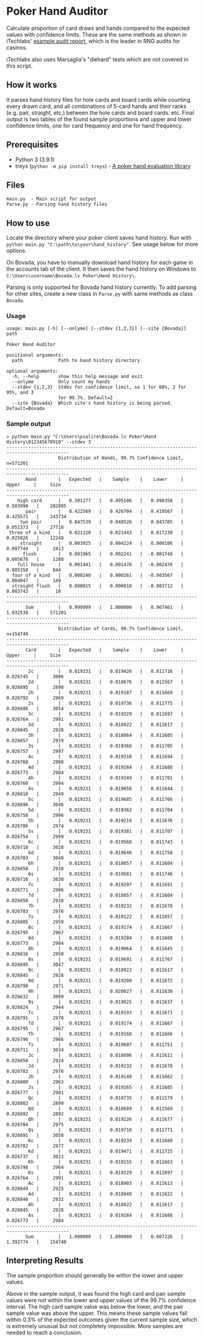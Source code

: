 
# Poker Hand Auditor

Calculate proportion of card draws and hands compared to the expected values with confidence limits. These are the same methods as shown in iTechlabs' [example audit report](https://itechlabs.com/certification-services/rtprng-audits/), which is the leader in RNG audits for casinos.

iTechlabs also uses Marsaglia's "diehard" tests which are not covered in this script.

## How it works

It parses hand history files for hole cards and board cards while counting every drawn card, and all combinations of 5-card hands and their ranks (e.g. pair, straight, etc.) between the hole cards and board cards. etc. Final output is two tables of the found sample proportions and upper and lower confidence limits, one for card frequency and one for hand frequency.

## Prerequisites

- Python 3 (3.9.1)
- treys (`python -m pip install treys`) - [A poker hand evaluation library](https://github.com/ihendley/treys)

## Files

```
main.py  - Main script for output
Parse.py - Parsing hand history files
```

## How to use

Locate the directory where your poker client saves hand history. Run with `python main.py "C:\path\to\your\hand_history"`. See usage below for more options.

On Bovada, you have to manually download hand history for each game in the accounts tab of the client. It then saves the hand history on Windows to `C:\Users\username\Bovada.lv Poker\Hand History\`.

Parsing is only supported for Bovada hand history currently. To add parsing for other sites, create a new class in `Parse.py` with same methods as class `Bovada`.

### Usage

```
usage: main.py [-h] [--onlyme] [--stdev {1,2,3}] [--site {Bovada}] path

Poker Hand Auditor

positional arguments:
  path             Path to hand history directory

optional arguments:
  -h, --help       show this help message and exit
  --onlyme         Only count my hands
  --stdev {1,2,3}  Stdev for confidence limit, so 1 for 68%, 2 for 95%, and 3
                   for 99.7%. Default=2
  --site {Bovada}  Which site's hand history is being parsed. Default=Bovada

```

### Sample output

```
> python main.py "C:\Users\psalire\Bovada.lv Poker\Hand History\012345678910" --stdev 3
---------------------------------------------------------------------------------------------
                   Distribution of Hands, 99.7% Confidence Limit, n=571201                   
---------------------------------------------------------------------------------------------
       Hand        |   Expected   |    Sample    |    Lower     |    Upper     |     Size    
---------------------------------------------------------------------------------------------
    high card      |   0.501177   |   0.495106   |   0.498356   |   0.503998   |    282805   
       pair        |   0.422569   |   0.426704   |   0.419567   |   0.425571   |    243734   
     two pair      |   0.047539   |   0.048526   |   0.043705   |   0.051373   |    27718    
 three of a kind   |   0.021128   |   0.021443   |   0.017230   |   0.025026   |    12248    
     straight      |   0.003925   |   0.004224   |   0.000106   |   0.007744   |     2413    
      flush        |   0.001965   |   0.002241   |  -0.001748   |   0.005678   |     1280    
    full house     |   0.001441   |   0.001478   |  -0.002476   |   0.005358   |     844     
  four of a kind   |   0.000240   |   0.000261   |  -0.003567   |   0.004047   |     149     
  straight flush   |   0.000015   |   0.000018   |  -0.003712   |   0.003743   |      10     
---------------------------------------------------------------------------------------------
       Sum         |   0.999999   |   1.000000   |   0.967461   |   1.032538   |    571201   
---------------------------------------------------------------------------------------------
                   Distribution of Cards, 99.7% Confidence Limit, n=154740                   
---------------------------------------------------------------------------------------------
       Card        |   Expected   |    Sample    |    Lower     |    Upper     |     Size    
---------------------------------------------------------------------------------------------
        2c         |   0.019231   |   0.019426   |   0.011716   |   0.026745   |     3006    
        2d         |   0.019231   |   0.018676   |   0.011567   |   0.026895   |     2890    
        2h         |   0.019231   |   0.019187   |   0.011669   |   0.026792   |     2969    
        2s         |   0.019231   |   0.019736   |   0.011775   |   0.026686   |     3054    
        3c         |   0.019231   |   0.019329   |   0.011697   |   0.026764   |     2991    
        3d         |   0.019231   |   0.018922   |   0.011617   |   0.026845   |     2928    
        3h         |   0.019231   |   0.018864   |   0.011605   |   0.026857   |     2919    
        3s         |   0.019231   |   0.019368   |   0.011705   |   0.026757   |     2997    
        4c         |   0.019231   |   0.019310   |   0.011694   |   0.026768   |     2988    
        4d         |   0.019231   |   0.019284   |   0.011688   |   0.026773   |     2984    
        4h         |   0.019231   |   0.019349   |   0.011701   |   0.026760   |     2994    
        4s         |   0.019231   |   0.019058   |   0.011644   |   0.026818   |     2949    
        5c         |   0.019231   |   0.019685   |   0.011766   |   0.026696   |     3046    
        5d         |   0.019231   |   0.019362   |   0.011704   |   0.026758   |     2996    
        5h         |   0.019231   |   0.019219   |   0.011676   |   0.026786   |     2974    
        5s         |   0.019231   |   0.019381   |   0.011707   |   0.026754   |     2999    
        6c         |   0.019231   |   0.019568   |   0.011743   |   0.026718   |     3028    
        6d         |   0.019231   |   0.019646   |   0.011758   |   0.026703   |     3040    
        6h         |   0.019231   |   0.018857   |   0.011604   |   0.026858   |     2918    
        6s         |   0.019231   |   0.019581   |   0.011746   |   0.026716   |     3030    
        7c         |   0.019231   |   0.019297   |   0.011691   |   0.026771   |     2986    
        7d         |   0.019231   |   0.018857   |   0.011604   |   0.026858   |     2918    
        7h         |   0.019231   |   0.019232   |   0.011678   |   0.026783   |     2976    
        7s         |   0.019231   |   0.019122   |   0.011657   |   0.026805   |     2959    
        8c         |   0.019231   |   0.019174   |   0.011667   |   0.026795   |     2967    
        8d         |   0.019231   |   0.019284   |   0.011688   |   0.026773   |     2984    
        8h         |   0.019231   |   0.019064   |   0.011645   |   0.026816   |     2950    
        8s         |   0.019231   |   0.019691   |   0.011767   |   0.026695   |     3047    
        9c         |   0.019231   |   0.018922   |   0.011617   |   0.026845   |     2928    
        9d         |   0.019231   |   0.019200   |   0.011672   |   0.026790   |     2971    
        9h         |   0.019231   |   0.020027   |   0.011830   |   0.026632   |     3099    
        9s         |   0.019231   |   0.019025   |   0.011637   |   0.026824   |     2944    
        Tc         |   0.019231   |   0.019193   |   0.011671   |   0.026791   |     2970    
        Td         |   0.019231   |   0.019174   |   0.011667   |   0.026795   |     2967    
        Th         |   0.019231   |   0.019168   |   0.011666   |   0.026796   |     2966    
        Ts         |   0.019231   |   0.019607   |   0.011751   |   0.026711   |     3034    
        Jc         |   0.019231   |   0.018896   |   0.011611   |   0.026850   |     2924    
        Jd         |   0.019231   |   0.019232   |   0.011678   |   0.026783   |     2976    
        Jh         |   0.019231   |   0.019148   |   0.011662   |   0.026800   |     2963    
        Js         |   0.019231   |   0.019265   |   0.011685   |   0.026777   |     2981    
        Qc         |   0.019231   |   0.018735   |   0.011579   |   0.026883   |     2899    
        Qd         |   0.019231   |   0.018689   |   0.011569   |   0.026892   |     2892    
        Qh         |   0.019231   |   0.019226   |   0.011677   |   0.026784   |     2975    
        Qs         |   0.019231   |   0.019710   |   0.011771   |   0.026691   |     3050    
        Kc         |   0.019231   |   0.019239   |   0.011680   |   0.026782   |     2977    
        Kd         |   0.019231   |   0.019471   |   0.011725   |   0.026737   |     3013    
        Kh         |   0.019231   |   0.019155   |   0.011663   |   0.026798   |     2964    
        Ks         |   0.019231   |   0.019329   |   0.011697   |   0.026764   |     2991    
        Ac         |   0.019231   |   0.018903   |   0.011613   |   0.026849   |     2925    
        Ad         |   0.019231   |   0.018948   |   0.011622   |   0.026840   |     2932    
        Ah         |   0.019231   |   0.018922   |   0.011617   |   0.026845   |     2928    
        As         |   0.019231   |   0.019284   |   0.011688   |   0.026773   |     2984    
---------------------------------------------------------------------------------------------
       Sum         |   1.000000   |   1.000000   |   0.607226   |   1.392774   |    154740   

```

## Interpreting Results

The sample proportion should generally be within the lower and upper values.

Above in the sample output, it was found the high card and pair sample values were not within the lower and upper values of the 99.7% confidence interval. The high card sample value was below the lower, and the pair sample value was above the upper. This means these sample values fall within 0.3% of the expected outcomes given the current sample size, which is extremely unusual but not completely impossible. More samples are needed to reach a conclusion.
